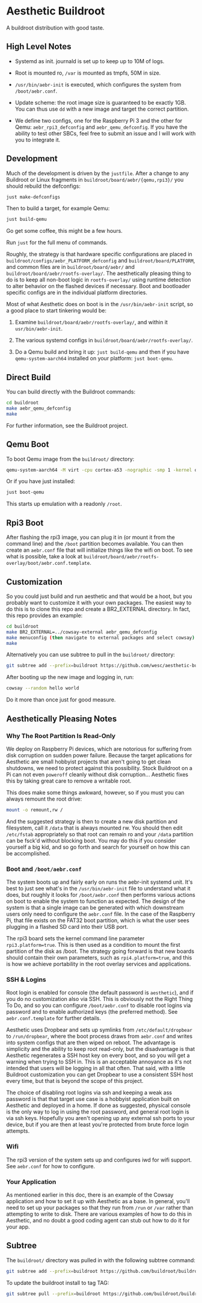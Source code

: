 # Aesthetic Buildroot

A buildroot distribution with good taste.


## High Level Notes

- Systemd as init. journald is set up to keep up to 10M of logs.

- Root is mounted ro, `/var` is mounted as tmpfs, 50M in size.

- `/usr/bin/aebr-init` is executed, which configures the system from
  `/boot/aebr.conf`.

- Update scheme: the root image size is guaranteed to be exactly
  1GB. You can thus use `dd` with a new image and target the correct
  partition.

- We define two configs, one for the Raspberry Pi 3 and the other for
  Qemu: `aebr_rpi3_defconfig` and `aebr_qemu_defconfig`. If you have
  the ability to test other SBCs, feel free to submit an issue and I
  will work with you to integrate it.


## Development

Much of the development is driven by the `justfile`. After a change to
any Buildroot or Linux fragments in
`buildroot/board/aebr/{qemu,rpi3}/` you should rebuild the defconfigs:

```bash
just make-defconfigs
```

Then to build a target, for example Qemu:

```bash
just build-qemu
```

Go get some coffee, this might be a few hours.

Run `just` for the full menu of commands.

Roughly, the strategy is that hardware specific configurations are
placed in `buildroot/configs/aebr_PLATFORM_defconfig` and
`buildroot/board/PLATFORM`, and common files are in
`buildroot/board/aebr/` and
`buildroot/board/aebr/rootfs-overlay/`. The aesthetically pleasing
thing to do is to keep all non-boot logic in `rootfs-overlay/` using
runtime detection to alter behavior on the flashed devices if
necessary. Boot and bootloader specific configs are in the individual
platform directories.

Most of what Aesthetic does on boot is in the `/usr/bin/aebr-init`
script, so a good place to start tinkering would be:

1. Examine `buildroot/board/aebr/rootfs-overlay/`, and within it
`usr/bin/aebr-init`.

2. The various systemd configs in
`buildroot/board/aebr/rootfs-overlay/`.

3. Do a Qemu build and bring it up: `just build-qemu` and then if you
have `qemu-system-aarch64` installed on your platform: `just
boot-qemu`.


## Direct Build

You can build directly with the Buildroot commands:

```bash
cd buildroot
make aebr_qemu_defconfig
make
```

For further information, see the Buildroot project.


## Qemu Boot

To boot Qemu image from the `buildroot/` directory:

```bash
qemu-system-aarch64 -M virt -cpu cortex-a53 -nographic -smp 1 -kernel output/images/Image -append "rootwait root=/dev/vda ro console=ttyAMA0" -netdev user,id=eth0 -device virtio-net-device,netdev=eth0 -drive file=output/images/rootfs.ext4,if=none,format=raw,id=hd0 -device virtio-blk-device,drive=hd0
```

Or if you have just installed:

```bash
just boot-qemu
```

This starts up emulation with a readonly `/root`.


## Rpi3 Boot

After flashing the rpi3 image, you can plug it in (or mount it from
the command line) and the `/boot` partition becomes available. You can
then create an `aebr.conf` file that will initialize things like the
wifi on boot. To see what is possible, take a look at
`buildroot/board/aebr/rootfs-overlay/boot/aebr.conf.template`.


## Customization

So you could just build and run aesthetic and that would be a hoot,
but you probably want to customize it with your own packages. The
easiest way to do this is to clone this repo and create a BR2_EXTERNAL
directory. In fact, this repo provides an example:

```bash
cd buildroot
make BR2_EXTERNAL=../cowsay-external aebr_qemu_defconfig
make menuconfig (then navigate to external packages and select cowsay)
make
```

Alternatively you can use subtree to pull in the `buildroot/` directory:

```bash
git subtree add --prefix=buildroot https://github.com/wesc/aesthetic-buildroot.git buildroot
```

After booting up the new image and logging in, run:

```bash
cowsay --random hello world
```

Do it more than once just for good measure.


## Aesthetically Pleasing Notes

### Why The Root Partition Is Read-Only

We deploy on Raspberry Pi devices, which are notorious for suffering
from disk corruption on sudden power failure. Because the target
aplications for Aesthetic are small hobbyist projects that aren't
going to get clean shutdowns, we need to protect against this
possibility. Stock Buildroot on a Pi can not even `poweroff` cleanly
without disk corruption... Aesthetic fixes this by taking great care
to remove a writable root.

This does make some things awkward, however, so if you must you can
always remount the root drive:

```bash
mount -o remount,rw /
```

And the suggested strategy is then to create a new disk partition and
filesystem, call it `/data` that is always mounted rw. You should then
edit `/etc/fstab` appropriately so that root can remain ro and your
`/data` partition can be fsck'd without blocking boot. You may do this
if you consider yourself a big kid, and so go forth and search for
yourself on how this can be accomplished.


### Boot and `/boot/aebr.conf`

The system boots up and fairly early on runs the aebr-init systemd
unit. It's best to just see what's in the `/usr/bin/aebr-init` file to
understand what it does, but roughly it looks for `/boot/aebr.conf`
then performs various actions on boot to enable the system to function
as expected. The design of the system is that a single image can be
generated with which downstream users only need to configure the
`aebr.conf` file. In the case of the Raspberry Pi, that file exists on
the FAT32 boot partition, which is what the user sees plugging in a
flashed SD card into their USB port.

The rpi3 board sets the kernel command line parameter
`rpi3.platform=true`. This is then used as a condition to mount the
first partition of the disk as /boot. The strategy going forward is
that new boards should contain their own parameters, such as
`rpi4.platform=true`, and this is how we achieve portability in the
root overlay services and applications.


### SSH & Logins

Root login is enabled for console (the default password is
`aesthetic`), and if you do no customization also via SSH. This is
obviously not the Right Thing To Do, and so you can configure
`/boot/aebr.conf` to disable root logins via password and to enable
authorized keys (the preferred method). See `aebr.conf.template` for
further details.

Aesthetic uses Dropbear and sets up symlinks from
`/etc/default/dropbear` to `/run/dropbear`, where the boot process
draws from `aebr.conf` and writes into system configs that are then
wiped on reboot. The advantage is simplicity and the ability to keep
root read-only, but the disadvantage is that Aesthetic regenerates a
SSH host key on every boot, and so you will get a warning when trying
to SSH in. This is an acceptable annoyance as it's not intended that
users will be logging in all that often. That said, with a little
Buildroot customization you can get Dropbear to use a consistent SSH
host every time, but that is beyond the scope of this project.

The choice of disabling root logins via ssh and keeping a weak ass
password is that that target use case is a hobbyist application built
on Aesthetic and deployed in a home. If done as suggested, physical
console is the only way to log in using the root password, and general
root login is via ssh keys. Hopefully you aren't opening up any
external ssh ports to your device, but if you are then at least you're
protected from brute force login attempts.


### Wifi

The rpi3 version of the system sets up and configures iwd for wifi
support. See `aebr.conf` for how to configure.


### Your Application

As mentioned earlier in this doc, there is an example of the Cowsay
application and how to set it up with Aesthetic as a base. In general,
you'll need to set up your packages so that they run from `/run` or
`/var` rather than attempting to write to disk. There are various
examples of how to do this in Aesthetic, and no doubt a good coding
agent can stub out how to do it for your app.


## Subtree

The `buildroot/` directory was pulled in with the following subtree
command:

```bash
git subtree add --prefix=buildroot https://github.com/buildroot/buildroot.git 2025.02.5 --squash
```

To update the buildroot install to tag TAG:

```bash
git subtree pull --prefix=buildroot https://github.com/buildroot/buildroot.git TAG --squash
```
